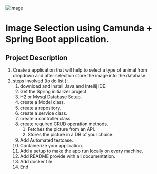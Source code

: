 ![image](https://github.com/shasibhusanJena/ImagePicker/assets/23555157/60aff1e9-851e-417e-8d65-4744fa53dcd4)





# Image Selection using Camunda + Spring Boot application.

## Project Description
1. Create a application that will help to select a type of animal from dropdown and after selection store the image into the database.
2. steps involved (to do list ):
   1. download and Install Java and Intellij IDE. 
   2. Get the Spring initializer project. 
   3. H2 or Mysql Database Setup. 
   4. create a Model class. 
   5. create a repository. 
   6. create a service class. 
   7. create a controller class. 
   8. create required CRUD operation methods. 
      1. Fetches the picture from an API.
      2. Stores the picture in a DB of your choice.
   9. Add Automated testcase.
   10. Containerize your application.
   11. Add a setup to make the app run locally on every machine.
   12. Add README provide with all documentation. 
   13. Add docker file.
   14. End
